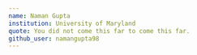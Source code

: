 ```yaml
---
name: Naman Gupta
institution: University of Maryland
quote: You did not come this far to come this far.
github_user: namangupta98
---
```

